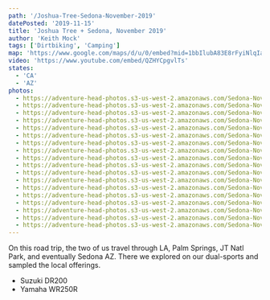 ```yaml
---
path: '/Joshua-Tree-Sedona-November-2019'
datePosted: '2019-11-15'
title: 'Joshua Tree + Sedona, November 2019'
author: 'Keith Mock'
tags: ['Dirtbiking', 'Camping']
map: 'https://www.google.com/maps/d/u/0/embed?mid=1bbIlubA83E8rFyiNlqIaOFTrzsvyOyl6'
video: 'https://www.youtube.com/embed/QZHYCpgvlTs'
states:
  - 'CA'
  - 'AZ'
photos:
  - https://adventure-head-photos.s3-us-west-2.amazonaws.com/Sedona-November-2019/IMG_0820.jpeg
  - https://adventure-head-photos.s3-us-west-2.amazonaws.com/Sedona-November-2019/IMG_0840.jpeg
  - https://adventure-head-photos.s3-us-west-2.amazonaws.com/Sedona-November-2019/IMG_0851.jpeg
  - https://adventure-head-photos.s3-us-west-2.amazonaws.com/Sedona-November-2019/IMG_3598.jpeg
  - https://adventure-head-photos.s3-us-west-2.amazonaws.com/Sedona-November-2019/IMG_3600.jpeg
  - https://adventure-head-photos.s3-us-west-2.amazonaws.com/Sedona-November-2019/IMG_3603.jpeg
  - https://adventure-head-photos.s3-us-west-2.amazonaws.com/Sedona-November-2019/IMG_3605.jpeg
  - https://adventure-head-photos.s3-us-west-2.amazonaws.com/Sedona-November-2019/IMG_3607.jpeg
  - https://adventure-head-photos.s3-us-west-2.amazonaws.com/Sedona-November-2019/IMG_3608.jpeg
  - https://adventure-head-photos.s3-us-west-2.amazonaws.com/Sedona-November-2019/IMG_3611.jpeg
  - https://adventure-head-photos.s3-us-west-2.amazonaws.com/Sedona-November-2019/IMG_3612.jpeg
  - https://adventure-head-photos.s3-us-west-2.amazonaws.com/Sedona-November-2019/IMG_3613.jpeg
  - https://adventure-head-photos.s3-us-west-2.amazonaws.com/Sedona-November-2019/IMG_3614.jpeg
  - https://adventure-head-photos.s3-us-west-2.amazonaws.com/Sedona-November-2019/IMG_3619.jpeg
  - https://adventure-head-photos.s3-us-west-2.amazonaws.com/Sedona-November-2019/IMG_3625.jpeg
  - https://adventure-head-photos.s3-us-west-2.amazonaws.com/Sedona-November-2019/IMG_3628.jpeg
  - https://adventure-head-photos.s3-us-west-2.amazonaws.com/Sedona-November-2019/IMG_3636.jpeg
  - https://adventure-head-photos.s3-us-west-2.amazonaws.com/Sedona-November-2019/IMG_3643.jpeg
---
```


On this road trip, the two of us travel through LA, Palm Springs, JT Natl Park, and eventually Sedona AZ. There we explored on our dual-sports and sampled the local offerings.

- Suzuki DR200
- Yamaha WR250R
